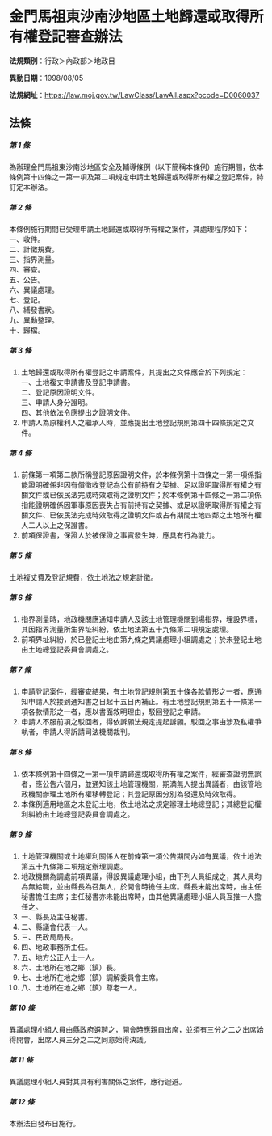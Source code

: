 # 金門馬祖東沙南沙地區土地歸還或取得所有權登記審查辦法

**法規類別**：行政＞內政部＞地政目

**異動日期**：1998/08/05  

**法規網址**：https://law.moj.gov.tw/LawClass/LawAll.aspx?pcode=D0060037





## 法條
##### 第 1 條
為辦理金門馬祖東沙南沙地區安全及輔導條例（以下簡稱本條例）施行期間，依本條例第十四條之一第一項及第二項規定申請土地歸還或取得所有權之登記案件，特訂定本辦法。

##### 第 2 條
本條例施行期間已受理申請土地歸還或取得所有權之案件，其處理程序如下：  
一、收件。  
二、計徵規費。  
三、指界測量。  
四、審查。  
五、公告。  
六、異議處理。  
七、登記。  
八、繕發書狀。  
九、異動整理。  
十、歸檔。

##### 第 3 條
1. 土地歸還或取得所有權登記之申請案件，其提出之文件應合於下列規定：  
一、土地複丈申請書及登記申請書。  
二、登記原因證明文件。  
三、申請人身分證明。  
四、其他依法令應提出之證明文件。
1. 申請人為原權利人之繼承人時，並應提出土地登記規則第四十四條規定之文件。

##### 第 4 條
1. 前條第一項第二款所稱登記原因證明文件，於本條例第十四條之一第一項係指能證明確係非因有償徵收登記為公有前持有之契據、足以證明取得所有權之有關文件或已依民法完成時效取得之證明文件；於本條例第十四條之一第二項係指能證明確係因軍事原因喪失占有前持有之契據、或足以證明取得所有權之有關文件、已依民法完成時效取得之證明文件或占有期間土地四鄰之土地所有權人二人以上之保證書。
1. 前項保證書，保證人於被保證之事實發生時，應具有行為能力。

##### 第 5 條
土地複丈費及登記規費，依土地法之規定計徵。

##### 第 6 條
1. 指界測量時，地政機關應通知申請人及該土地管理機關到場指界，埋設界標，其因指界測量所生界址糾紛，依土地法第五十九條第二項規定處理。
1. 前項界址糾紛，於已登記土地由第九條之異議處理小組調處之；於未登記土地由土地總登記委員會調處之。

##### 第 7 條
1. 申請登記案件，經審查結果，有土地登記規則第五十條各款情形之一者，應通知申請人於接到通知書之日起十五日內補正。有土地登記規則第五十一條第一項各款情形之一者，應以書面敘明理由，駁回登記之申請。
1. 申請人不服前項之駁回者，得依訴願法規定提起訴願。駁回之事由涉及私權爭執者，申請人得訴請司法機關裁判。

##### 第 8 條
1. 依本條例第十四條之一第一項申請歸還或取得所有權之案件，經審查證明無誤者，應公告六個月，並通知該土地管理機關，期滿無人提出異議者，由該管地政機關辦理土地所有權移轉登記；其登記原因分別為發還及時效取得。
1. 本條例適用地區之未登記土地，依土地法之規定辦理土地總登記；其總登記權利糾紛由土地總登記委員會調處之。

##### 第 9 條
1. 土地管理機關或土地權利關係人在前條第一項公告期間內如有異議，依土地法第五十九條第二項規定辦理調處。
1. 地政機關為調處前項異議，得設異議處理小組，由下列人員組成之，其人員均為無給職，並由縣長為召集人，於開會時擔任主席。縣長未能出席時，由主任秘書擔任主席；主任秘書亦未能出席時，由其他異議處理小組人員互推一人擔任之。
1. 一、縣長及主任秘書。
1. 二、縣議會代表一人。
1. 三、民政局局長。
1. 四、地政事務所主任。
1. 五、地方公正人士一人。
1. 六、土地所在地之鄉（鎮）長。
1. 七、土地所在地之鄉（鎮）調解委員會主席。
1. 八、土地所在地之鄉（鎮）尊老一人。

##### 第 10 條
異議處理小組人員由縣政府遴聘之，開會時應親自出席，並須有三分之二之出席始得開會，出席人員三分之二之同意始得決議。

##### 第 11 條
異議處理小組人員對其具有利害關係之案件，應行迴避。

##### 第 12 條
本辦法自發布日施行。


